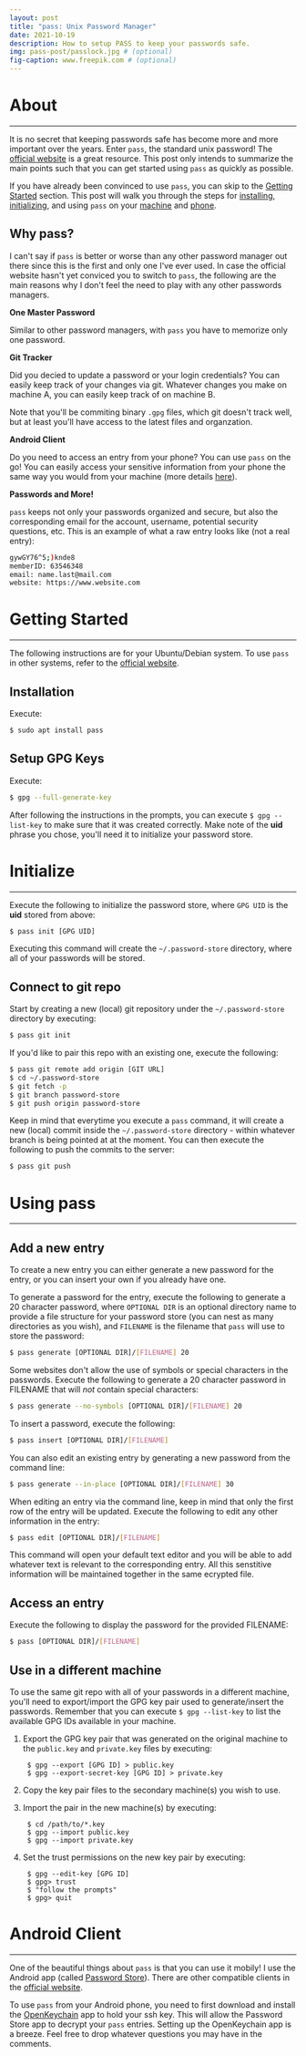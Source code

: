 ```yaml
---
layout: post
title: "pass: Unix Password Manager"
date: 2021-10-19
description: How to setup PASS to keep your passwords safe.
img: pass-post/passlock.jpg # (optional)
fig-caption: www.freepik.com # (optional)
---
```


# About <a id="headerlink" name="pass-about" href="#pass-about" title="Permalink to this headline"></a>
------------------

It is no secret that keeping passwords safe has become more and more important
over the years. Enter `pass`, the standard unix password!
The [official website](https://www.passwordstore.org/) is a great resource. This
post only intends to summarize the main points such that you can get started
using `pass` as quickly as possible.

If you have already been convinced to use `pass`, you can skip to
the [Getting Started](#pass-getting-started) section. This post will walk you
through the steps
for [installing](#pass-getting-started), [initializing](#pass-initialize), and
using `pass` on your [machine](#pass-use) and [phone](#pass-android-client).

## Why pass? <a id="headerlink" name="pass-why" href="#pass-why" title="Permalink to this headline"></a>

I can't say if `pass` is better or worse than any other password manager out
there since this is the first and only one I've ever used. In case the official
website hasn't yet conviced you to switch to `pass`, the following are the main
reasons why I don't feel the need to play with any other passwords managers.

**One Master Password**

Similar to other password managers, with `pass` you have to memorize only one
password.

**Git Tracker**

Did you decied to update a password or your login credentials? You can easily
keep track of your changes via git. Whatever changes you make on machine A, you
can easily keep track of on machine B.

Note that you'll be commiting binary `.gpg` files, which git doesn't track well,
but at least you'll have access to the latest files and organzation.

**Android Client**

Do you need to access an entry from your phone? You can use `pass` on the go!
You can easily access your sensitive information from your phone the same way
you would from your machine (more details [here](#pass-android-client)).

**Passwords and More!**

`pass` keeps not only your passwords organized and secure, but also the
corresponding email for the account, username, potential security questions,
etc. This is an example of what a raw entry looks like (not a real entry):

``` bash
gywGY76^5;)knde8
memberID: 63546348
email: name.last@mail.com
website: https://www.website.com
```

# Getting Started <a id="headerlink" name="pass-getting-started" href="#pass-getting-started" title="Permalink to this headline"></a>
------------------

The following instructions are for your Ubuntu/Debian system. To use `pass` in
other systems, refer to the [official website](https://www.passwordstore.org/).

## Installation <a id="headerlink" name="pass-getting-started" href="#pass-getting-started" title="Permalink to this headline"></a>

Execute:

``` bash
$ sudo apt install pass
```

## Setup GPG Keys <a id="headerlink" name="pass-gpg-keys" href="#pass-gpg-keys" title="Permalink to this headline"></a>

Execute:

``` bash
$ gpg --full-generate-key
```

After following the instructions in the prompts, you can execute `$ gpg
--list-key` to make sure that it was created correctly. Make note of the **uid**
phrase you chose, you'll need it to initialize your password store.

# Initialize <a id="headerlink" name="pass-initialize" href="#pass-initialize" title="Permalink to this headline"></a>
------------------

Execute the following to initialize the password store, where `GPG UID` is the
**uid** stored from above:

``` bash
$ pass init [GPG UID]
```

Executing this command will create the `~/.password-store` directory, where all
of your passwords will be stored.

## Connect to git repo <a id="headerlink" name="pass-git" href="#pass-git" title="Permalink to this headline"></a>

Start by creating a new (local) git repository under the `~/.password-store`
directory by executing:

``` bash
$ pass git init
```

If you'd like to pair this repo with an existing one, execute the following:

``` bash
$ pass git remote add origin [GIT URL]
$ cd ~/.password-store
$ git fetch -p
$ git branch password-store
$ git push origin password-store
```

Keep in mind that everytime you execute a `pass` command, it will create a new
(local) commit inside the `~/.password-store` directory - within whatever branch
is being pointed at at the moment. You can then execute the following to push
the commits to the server:

``` bash
$ pass git push
```

# Using pass <a id="headerlink" name="pass-use" href="#pass-use" title="Permalink to this headline"></a>
------------------

## Add a new entry <a id="headerlink" name="pass-add-entry" href="#pass-add-entry" title="Permalink to this headline"></a>

To create a new entry you can either generate a new password for the entry, or
you can insert your own if you already have one.

To generate a password for the entry, execute the following to generate a 20
character password, where `OPTIONAL DIR` is an optional directory name to
provide a file structure for your password store (you can nest as many
directories as you wish), and `FILENAME` is the filename that `pass` will use to
store the password:

``` bash
$ pass generate [OPTIONAL DIR]/[FILENAME] 20
```

Some websites don't allow the use of symbols or special characters in the
passwords. Execute the following to generate a 20 character password in FILENAME
that will *not* contain special characters:

``` bash
$ pass generate --no-symbols [OPTIONAL DIR]/[FILENAME] 20
```

To insert a password, execute the following:

``` bash
$ pass insert [OPTIONAL DIR]/[FILENAME]
```

You can also edit an existing entry by generating a new password from the
command line:

``` bash
$ pass generate --in-place [OPTIONAL DIR]/[FILENAME] 30
```

When editing an entry via the command line, keep in mind that only the first row
of the entry will be updated. Execute the following to edit any other
information in the entry:

``` bash
$ pass edit [OPTIONAL DIR]/[FILENAME]
```

This command will open your default text editor and you will be able to add
whatever text is relevant to the corresponding entry. All this senstitive
information will be maintained together in the same ecrypted file.

## Access an entry <a id="headerlink" name="pass-replace-password" href="#pass-replace-password" title="Permalink to this headline"></a>

Execute the following to display the password for the provided FILENAME:

``` bash
$ pass [OPTIONAL DIR]/[FILENAME]
```

## Use in a different machine <a id="headerlink" name="pass-different-machine" href="#pass-different-machine" title="Permalink to this headline"></a>

To use the same git repo with all of your passwords in a different machine,
you'll need to export/import the GPG key pair used to generate/insert the
passwords. Remember that you can execute `$ gpg --list-key` to list the
available GPG IDs available in your machine.

1. Export the GPG key pair that was generated on the original machine to the
   `public.key` and `private.key` files by executing:

        $ gpg --export [GPG ID] > public.key
        $ gpg --export-secret-key [GPG ID] > private.key

2. Copy the key pair files to the secondary machine(s) you wish to use.

3. Import the pair in the new machine(s) by executing:

        $ cd /path/to/*.key
        $ gpg --import public.key
        $ gpg --import private.key

4. Set the trust permissions on the new key pair by executing:

        $ gpg --edit-key [GPG ID]
        $ gpg> trust
        $ "follow the prompts"
        $ gpg> quit

# Android Client <a id="headerlink" name="pass-android-client" href="#pass-android-client" title="Permalink to this headline"></a>
------------------

One of the beautiful things about `pass` is that you can use it mobily! I use
the Android app
(called
[Password Store](https://play.google.com/store/apps/details?id=dev.msfjarvis.aps&hl=en_US&gl=US)). There
are other compatible clients in
the [official website](https://www.passwordstore.org/).

To use `pass` from your Android phone, you need to first download and install
the
[OpenKeychain](https://play.google.com/store/apps/details?id=org.sufficientlysecure.keychain&hl=en_US&gl=US) app
to hold your ssh key. This will allow the Password Store app to decrypt your
`pass` entries. Setting up the OpenKeychain app is a breeze. Feel free to drop
whatever questions you may have in the comments.
